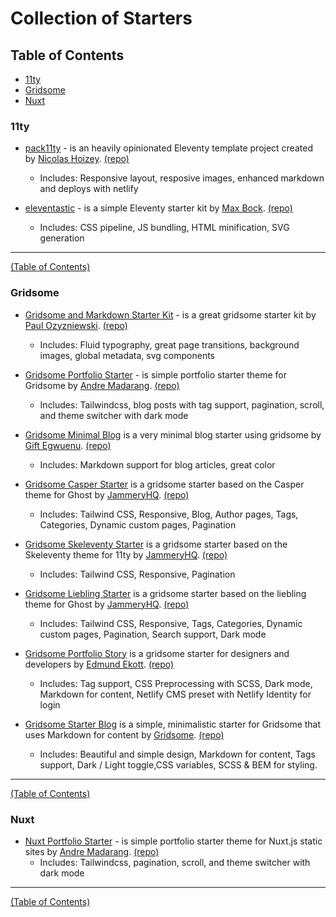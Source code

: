 # Collection of Starters

## Table of Contents

- [11ty](#11ty)
- [Gridsome](#gridsome)
- [Nuxt](#nuxt)

### 11ty

- [pack11ty](https://pack11ty.dev) - is an heavily opinionated Eleventy template project created by [Nicolas Hoizey](https://nicolas-hoizey.com). [(repo)](https://github.com/nhoizey/pack11ty)
  - Includes: Responsive layout, resposive images, enhanced markdown and deploys with netlify

- [eleventastic](https://eleventastic.netlify.app) - is a simple Eleventy starter kit by [Max Bock](https://mxb.dev). [(repo)](https://github.com/maxboeck/eleventastic)
  - Includes: CSS pipeline, JS bundling, HTML minification, SVG generation

------------------
[(Table of Contents)](#table-of-contents)


### Gridsome

- [Gridsome and Markdown Starter Kit](https://gridsome-and-markdown-starter-kit.netlify.app) - is a great gridsome starter kit by [Paul Ozyzniewski](https://www.paulthedeveloper.com).   [(repo)](https://github.com/OziOcb/Gridsome-and-Markdown-Starter-Kit)
  - Includes: Fluid typography, great page transitions, background images, global metadata, svg components

- [Gridsome Portfolio Starter](https://gridsome-portfolio-starter.netlify.app) - is simple portfolio starter theme for Gridsome by [Andre Madarang](https://andremadarang.com).   [(repo)](https://github.com/drehimself/gridsome-portfolio-starter)
  - Includes: Tailwindcss, blog posts with tag support, pagination, scroll, and theme switcher with dark mode

- [Gridsome Minimal Blog](https://gridsome-blog-telerik.netlify.app) is a very minimal blog starter using gridsome by [Gift Egwuenu](https://www.giftegwuenu.dev).    [(repo)](https://github.com/lauragift21/gridsome-minimal-blog)
  - Includes: Markdown support for blog articles, great color

- [Gridsome Casper Starter](https://casper.jammeryhq.com) is a gridsome starter based on the Casper theme for Ghost by [JammeryHQ](https://jammeryhq.com).   [(repo)](https://github.com/jammeryhq/gridsome-starter-casper-v3)
  - Includes: Tailwind CSS, Responsive, Blog, Author pages, Tags, Categories, Dynamic custom pages, Pagination

- [Gridsome Skeleventy Starter](https://skeleventy.jammeryhq.com) is a gridsome starter based on the Skeleventy theme for 11ty by [JammeryHQ](https://jammeryhq.com).   [(repo)](https://github.com/jammeryhq/gridsome-starter-skeleventy)
  - Includes: Tailwind CSS, Responsive, Pagination

- [Gridsome Liebling Starter](https://liebling.jammeryhq.com) is a gridsome starter based on the liebling theme for Ghost by [JammeryHQ](https://jammeryhq.com).   [(repo)](https://github.com/jammeryhq/gridsome-starter-liebling)
  - Includes: Tailwind CSS, Responsive, Tags, Categories, Dynamic custom pages, Pagination, Search support, Dark mode

- [Gridsome Portfolio Story](https://gridsome-portfolio-story.netlify.app) is a gridsome starter for designers and developers by [Edmund Ekott](https://timfon.dev).    [(repo)](https://github.com/Edmund1645/gridsome-portfolio-story)
  - Includes: Tag support, CSS Preprocessing with SCSS, Dark mode, Markdown for content, Netlify CMS preset with Netlify Identity for login

- [Gridsome Starter Blog](https://gridsome-starter-blog.netlify.app) is a simple, minimalistic starter for Gridsome that uses Markdown for content by [Gridsome](https://gridsome.org).    [(repo)](https://github.com/gridsome/gridsome-starter-blog)
  - Includes: Beautiful and simple design, Markdown for content, Tags support, Dark / Light toggle,CSS variables, SCSS & BEM for styling.

------------------
[(Table of Contents)](#table-of-contents)

### Nuxt

- [Nuxt Portfolio Starter](https://nuxt-portfolio-starter.netlify.app) - is simple portfolio starter theme for Nuxt.js static sites by [Andre Madarang](https://andremadarang.com). [(repo)](https://github.com/drehimself/nuxt-portfolio-starter)
  - Includes: Tailwindcss, pagination, scroll, and theme switcher with dark mode

------------------
[(Table of Contents)](#table-of-contents)
